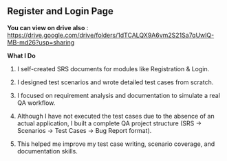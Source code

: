 ## Register and Login Page


**You can view on drive also** : https://drive.google.com/drive/folders/1dTCALQX9A6vm2S21Sa7qUwlQ-MB-md26?usp=sharing   <br>


**What I Do**

1. I self-created SRS documents for modules like Registration & Login.

2. I designed test scenarios and wrote detailed test cases from scratch.

3. I focused on requirement analysis and documentation to simulate a real QA workflow.

4. Although I have not executed the test cases due to the absence of an actual application, I built a complete QA project structure (SRS → Scenarios → Test Cases → Bug Report format).

5. This helped me improve my test case writing, scenario coverage, and documentation skills.
